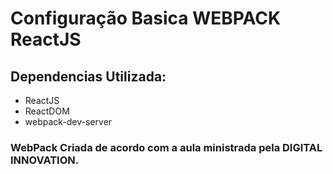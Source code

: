 # Configuração Basica WEBPACK ReactJS

## Dependencias Utilizada:

- ReactJS
- ReactDOM
- webpack-dev-server
  
### WebPack Criada de acordo com a aula ministrada pela DIGITAL INNOVATION.